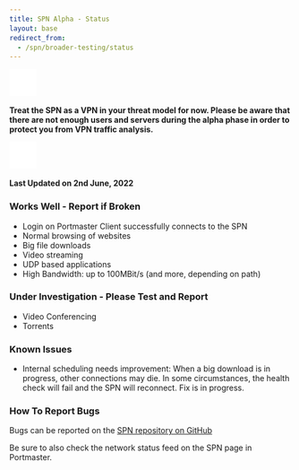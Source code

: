 ```yaml
---
title: SPN Alpha - Status
layout: base
redirect_from:
  - /spn/broader-testing/status
---
```


<div class="notification-warning">
  <img src="/assets/img/icons/info.svg">
  <p>
    <b>
      Treat the SPN as a VPN in your threat model for now. Please be aware that there are not enough users and servers during the alpha phase in order to protect you from VPN traffic analysis.
    </b>
  </p>
</div>

<div class="notification-warning">
  <img src="/assets/img/icons/info.svg">
  <p>
    <b>Last Updated on 2nd June, 2022</b>
  </p>
</div>

### Works Well - Report if Broken [](https://github.com/safing/spn/issues)

- Login on Portmaster Client successfully connects to the SPN
- Normal browsing of websites
- Big file downloads
- Video streaming
- UDP based applications
- High Bandwidth: up to 100MBit/s (and more, depending on path)

### Under Investigation - Please Test and Report [](https://github.com/safing/spn/issues)

- Video Conferencing
- Torrents

### Known Issues

- Internal scheduling needs improvement: When a big download is in progress, other connections may die. In some circumstances, the health check will fail and the SPN will reconnect. Fix is in progress.

### How To Report Bugs

Bugs can be reported on the [SPN repository on GitHub](https://github.com/safing/spn/issues)

Be sure to also check the network status feed on the SPN page in Portmaster.
